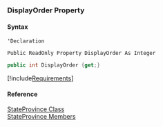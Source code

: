 ﻿### DisplayOrder Property

#### Syntax

```vbnet
'Declaration

Public ReadOnly Property DisplayOrder As Integer
```

```csharp
public int DisplayOrder {get;}
```

[!include[Requirements](../partials/requirements.md)]

#### Reference

[StateProvince Class](fcSDK~FChoice.Foundation.Clarify.DataObjects.StateProvince.md)  
[StateProvince Members](fcSDK~FChoice.Foundation.Clarify.DataObjects.StateProvince_members.md)